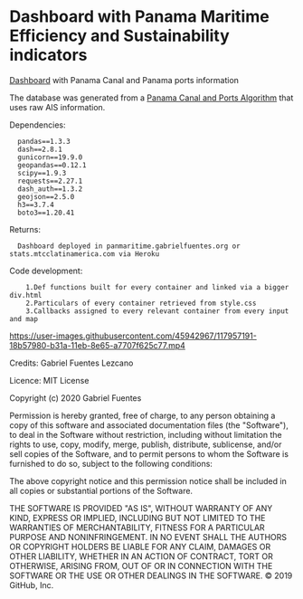 # Dashboard with Panama Maritime Efficiency and Sustainability indicators
[Dashboard](http://marpan.gabrielfuentes.org) with Panama Canal and Panama ports information

The database was generated from a [Panama Canal and Ports Algorithm](https://github.com/gabrielfuenmar/bunkering-recognition) that uses raw AIS information.

Dependencies:      
      
      pandas==1.3.3
      dash==2.8.1
      gunicorn==19.9.0
      geopandas==0.12.1
      scipy==1.9.3
      requests==2.27.1
      dash_auth==1.3.2
      geojson==2.5.0
      h3==3.7.4
      boto3==1.20.41


Returns: 

      Dashboard deployed in panmaritime.gabrielfuentes.org or stats.mtcclatinamerica.com via Heroku
        
Code development:
  
        1.Def functions built for every container and linked via a bigger div.html
        2.Particulars of every container retrieved from style.css
        3.Callbacks assigned to every relevant container from every input and map
 

https://user-images.githubusercontent.com/45942967/117957191-18b57980-b31a-11eb-8e65-a7707f625c77.mp4


Credits: Gabriel Fuentes Lezcano

Licence: MIT License

Copyright (c) 2020 Gabriel Fuentes

Permission is hereby granted, free of charge, to any person obtaining a copy
of this software and associated documentation files (the "Software"), to deal
in the Software without restriction, including without limitation the rights
to use, copy, modify, merge, publish, distribute, sublicense, and/or sell
copies of the Software, and to permit persons to whom the Software is
furnished to do so, subject to the following conditions:

The above copyright notice and this permission notice shall be included in all
copies or substantial portions of the Software.

THE SOFTWARE IS PROVIDED "AS IS", WITHOUT WARRANTY OF ANY KIND, EXPRESS OR
IMPLIED, INCLUDING BUT NOT LIMITED TO THE WARRANTIES OF MERCHANTABILITY,
FITNESS FOR A PARTICULAR PURPOSE AND NONINFRINGEMENT. IN NO EVENT SHALL THE
AUTHORS OR COPYRIGHT HOLDERS BE LIABLE FOR ANY CLAIM, DAMAGES OR OTHER
LIABILITY, WHETHER IN AN ACTION OF CONTRACT, TORT OR OTHERWISE, ARISING FROM,
OUT OF OR IN CONNECTION WITH THE SOFTWARE OR THE USE OR OTHER DEALINGS IN THE
SOFTWARE.
© 2019 GitHub, Inc.
